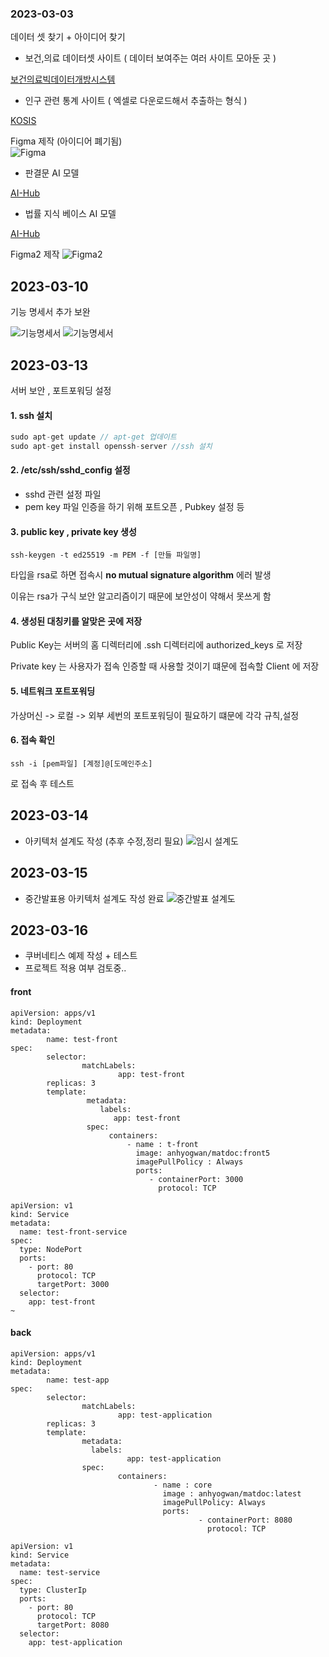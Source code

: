 ### 2023-03-03

데이터 셋 찾기 + 아이디어 찾기
- 보건,의료 데이터셋 사이트 ( 데이터 보여주는 여러 사이트 모아둔 곳 )

[보건의료빅데이터개방시스템](https://opendata.hira.or.kr/home.do)

- 인구 관련 통계 사이트 ( 엑셀로 다운로드해서 추출하는 형식 )

[KOSIS](https://kosis.kr/statHtml/statHtml.do?orgId=350&tblId=DT_35007_N130)


Figma 제작 (아이디어 폐기됨) <br>
![Figma](./Figma.PNG)


- 판결문 AI 모델

[AI-Hub](https://aihub.or.kr/aihubdata/data/view.do?currMenu=115&topMenu=100&aihubDataSe=realm&dataSetSn=580)


- 법률 지식 베이스 AI 모델

[AI-Hub](https://aihub.or.kr/aihubdata/data/view.do?currMenu=115&topMenu=100&aihubDataSe=realm&dataSetSn=99)


Figma2 제작
![Figma2](./Figma_20230307.PNG)

## 2023-03-10
기능 명세서 추가 보완

![기능명세서](./기능명세서_1.PNG)
![기능명세서](./기능명세서_2.PNG)

## 2023-03-13

서버 보안 , 포트포워딩 설정

#### 1. ssh 설치
```java 
sudo apt-get update // apt-get 업데이트
sudo apt-get install openssh-server //ssh 설치
```

#### 2. /etc/ssh/sshd_config 설정
- sshd 관련 설정 파일
- pem key 파일 인증을 하기 위해 포트오픈 , Pubkey 설정 등 


#### 3. public key , private key 생성
```
ssh-keygen -t ed25519 -m PEM -f [만들 파일명]
```

타입을 rsa로 하면 접속시 __no mutual signature algorithm__ 에러 발생

이유는 rsa가 구식 보안 알고리즘이기 때문에 보안성이 약해서 못쓰게 함


#### 4. 생성된 대칭키를 알맞은 곳에 저장

Public Key는 서버의 홈 디렉터리에 .ssh 디렉터리에 authorized_keys 로 저장

Private key 는 사용자가 접속 인증할 때 사용할 것이기 떄문에 접속할 Client 에 저장


#### 5. 네트워크 포트포워딩

가상머신 -> 로컬 -> 외부 세번의 포트포워딩이 필요하기 떄문에 각각 규칙,설정

#### 6. 접속 확인
```
ssh -i [pem파일] [계정]@[도메인주소] 
```
로 접속 후 테스트


## 2023-03-14

- 아키텍처 설계도 작성 (추후 수정,정리 필요)
![임시 설계도](./임시_설계도2.png)

## 2023-03-15

- 중간발표용 아키텍처 설계도 작성 완료
![중간발표 설계도](./시스템아키텍처_설계도.png)

## 2023-03-16

- 쿠버네티스 예제 작성 + 테스트
- 프로젝트 적용 여부 검토중..

#### front

```
apiVersion: apps/v1
kind: Deployment
metadata:
        name: test-front
spec:
        selector:
                matchLabels:
                        app: test-front
        replicas: 3
        template:
                 metadata:
                    labels:
                       app: test-front
                 spec:
                      containers:
                          - name : t-front
                            image: anhyogwan/matdoc:front5
                            imagePullPolicy : Always
                            ports:
                               - containerPort: 3000
                                 protocol: TCP
```
```
apiVersion: v1
kind: Service
metadata:
  name: test-front-service
spec:
  type: NodePort
  ports:
    - port: 80
      protocol: TCP
      targetPort: 3000
  selector:
    app: test-front
~                                                    
```


#### back

```
apiVersion: apps/v1
kind: Deployment
metadata:
        name: test-app
spec:
        selector:
                matchLabels:
                        app: test-application
        replicas: 3
        template:
                metadata:
                  labels:
                          app: test-application
                spec:
                        containers:
                                - name : core
                                  image : anhyogwan/matdoc:latest
                                  imagePullPolicy: Always
                                  ports:
                                          - containerPort: 8080
                                            protocol: TCP
```
```
apiVersion: v1
kind: Service
metadata:
  name: test-service
spec:
  type: ClusterIp
  ports:
    - port: 80
      protocol: TCP
      targetPort: 8080
  selector:
    app: test-application
```
